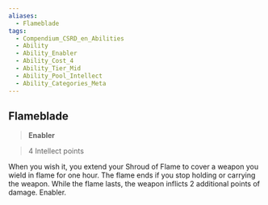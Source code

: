 ```yaml
---
aliases:
  - Flameblade
tags:
  - Compendium_CSRD_en_Abilities
  - Ability
  - Ability_Enabler
  - Ability_Cost_4
  - Ability_Tier_Mid
  - Ability_Pool_Intellect
  - Ability_Categories_Meta
---
```

  
    
## Flameblade    
>**Enabler**    
>4 Intellect points  
    
When you wish it, you extend your Shroud of Flame to cover a weapon you wield in flame for one hour. The flame ends if you stop holding or carrying the weapon. While the flame lasts, the weapon inflicts 2 additional points of damage. Enabler.